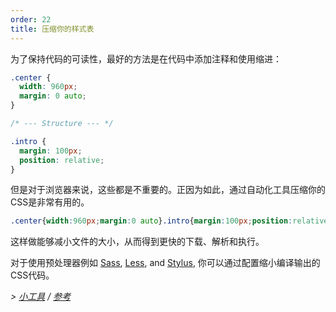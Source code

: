 ```yaml
---
order: 22
title: 压缩你的样式表
---
```


为了保持代码的可读性，最好的方法是在代码中添加注释和使用缩进：

```css
.center {
  width: 960px;
  margin: 0 auto;
}

/* --- Structure --- */

.intro {
  margin: 100px;
  position: relative;
}
```

但是对于浏览器来说，这些都是不重要的。正因为如此，通过自动化工具压缩你的CSS是非常有用的。

```css
.center{width:960px;margin:0 auto}.intro{margin:100px;position:relative}
```

这样做能够减小文件的大小，从而得到更快的下载、解析和执行。

对于使用预处理器例如 [Sass](http://sass-lang.com/), [Less](http://lesscss.org/), and [Stylus](http://learnboost.github.com/stylus/), 你可以通过配置缩小编译输出的CSS代码。

*> [小工具](https://github.com/zenorocha/browser-diet/wiki/Tools#wiki-minify-your-stylesheets) / [参考](https://github.com/zenorocha/browser-diet/wiki/References#minify-your-stylesheets)*
